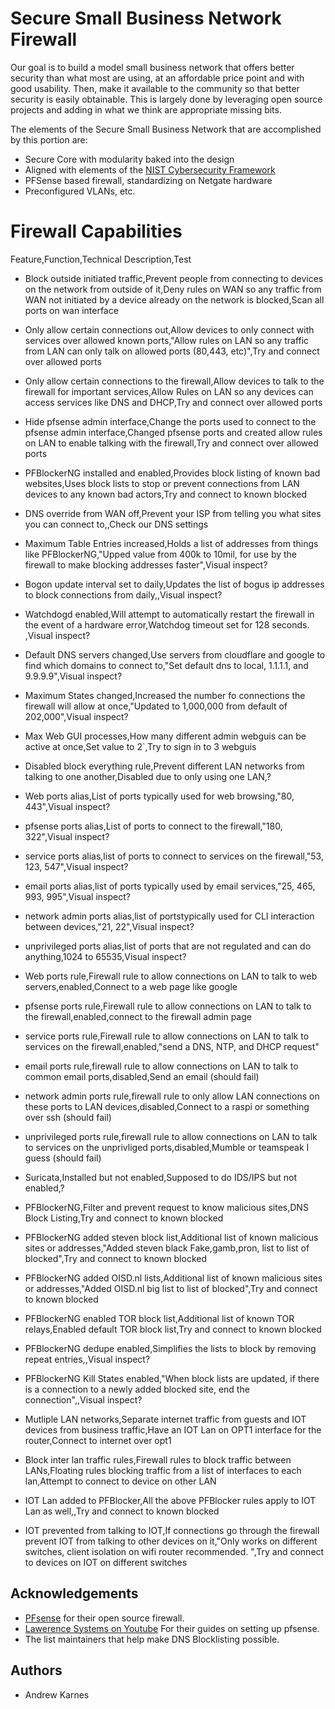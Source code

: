 
# Secure Small Business Network Firewall

Our goal is to build a model small business network that offers better security than what most are using, at an affordable price point and with good usability. Then, make it available to the community so that better security is easily obtainable. This is largely done by leveraging open source projects and adding in what we think are appropriate missing bits.

The elements of the Secure Small Business Network that are accomplished by this portion are:


- Secure Core with modularity baked into the design
- Aligned with elements of the [NIST Cybersecurity Framework](https://nvlpubs.nist.gov/nistpubs/CSWP/NIST.CSWP.29.ipd.pdf) 
- PFSense based firewall, standardizing on Netgate hardware
- Preconfigured VLANs, etc.


# Firewall Capabilities

Feature,Function,Technical Description,Test

- Block outside initiated traffic,Prevent people from connecting to devices on the network from outside of it,Deny rules on WAN so any traffic from WAN not initiated by a device already on the network is blocked,Scan all ports on wan interface

- Only allow certain connections out,Allow devices to only connect with services over allowed known ports,"Allow rules on LAN so any traffic from LAN can only talk on allowed ports (80,443, etc)",Try and connect over allowed ports

- Only allow certain connections to the firewall,Allow devices to talk to the firewall for important services,Allow Rules on LAN so any devices can access services like DNS and DHCP,Try and connect over allowed ports

- Hide pfsense admin interface,Change the ports used to connect to the pfsense admin interface,Changed pfsense ports and created allow rules on LAN to enable talking with the firewall,Try and connect over allowed ports

- PFBlockerNG installed and enabled,Provides block listing of known bad websites,Uses block lists to stop or prevent connections from LAN devices to any known bad actors,Try and connect to known blocked

- DNS override from WAN off,Prevent your ISP from telling you what sites you can connect to,,Check our DNS settings

- Maximum Table Entries increased,Holds a list of addresses from things like PFBlockerNG,"Upped value from 400k to 10mil, for use by the firewall to make blocking addresses faster",Visual inspect?

- Bogon update interval set to daily,Updates the list of bogus ip addresses to block connections from daily,,Visual inspect?

- Watchdogd enabled,Will attempt to automatically restart the firewall in the event of a hardware error,Watchdog timeout set for 128 seconds. ,Visual inspect?

- Default DNS servers changed,Use servers from cloudflare and google to find which domains to connect to,"Set default dns to local, 1.1.1.1, and 9.9.9.9",Visual inspect?

- Maximum States changed,Increased the number fo connections the firewall will allow at once,"Updated to 1,000,000 from default of 202,000",Visual inspect?

- Max Web GUI processes,How many different admin webguis can be active at once,Set value to 2`,Try to sign in to 3 webguis

- Disabled block everything rule,Prevent different LAN networks from talking to one another,Disabled due to only using one LAN,?

- Web ports alias,List of ports typically used for web browsing,"80, 443",Visual inspect?

- pfsense ports alias,List of ports to connect to the firewall,"180, 322",Visual inspect?

- service ports alias,list of ports to connect to services on the firewall,"53, 123, 547",Visual inspect?

- email ports alias,list of ports typically used by email services,"25, 465, 993, 995",Visual inspect?

- network admin ports alias,list of portstypically used for CLI interaction between devices,"21, 22",Visual inspect?

- unprivileged ports alias,list of ports that are not regulated and can do anything,1024 to 65535,Visual inspect?

- Web ports rule,Firewall rule to allow connections on LAN to talk to web servers,enabled,Connect to a web page like google

- pfsense ports rule,Firewall rule to allow connections on LAN to talk to the firewall,enabled,connect to the firewall admin page

- service ports rule,Firewall rule to allow connections on LAN to talk to services on the firewall,enabled,"send a DNS, NTP, and DHCP request"

- email ports rule,firewall rule to allow connections on LAN to talk to common email ports,disabled,Send an email (should fail)

- network admin ports rule,firewall rule to only allow LAN connections on these ports to LAN devices,disabled,Connect to a raspi or something over ssh (should fail)

- unprivileged ports rule,firewall rule to allow connections on LAN to talk to services on the unprivliged ports,disabled,Mumble or teamspeak I guess (should fail)

- Suricata,Installed but not enabled,Supposed to do IDS/IPS but not enabled,?

- PFBlockerNG,Filter and prevent request to know malicious sites,DNS Block Listing,Try and connect to known blocked

- PFBlockerNG added steven block list,Additional list of known malicious sites or addresses,"Added steven black Fake,gamb,pron, list to list of blocked",Try and connect to known blocked

- PFBlockerNG added OISD.nl lists,Additional list of known malicious sites or addresses,"Added OISD.nl big list to list of blocked",Try and connect to known blocked

- PFBlockerNG enabled TOR block list,Additional list of known TOR relays,Enabled default TOR block list,Try and connect to known blocked

- PFBlockerNG dedupe enabled,Simplifies the lists to block by removing repeat entries,,Visual inspect?

- PFBlockerNG Kill States enabled,"When block lists are updated, if there is a connection to a newly added blocked site, end the connection",,Visual inspect?

- Mutliple LAN networks,Separate internet traffic from guests and IOT devices from business traffic,Have an IOT Lan on OPT1 interface for the router,Connect to internet over opt1

- Block inter lan traffic rules,Firewall rules to block traffic between LANs,Floating rules blocking traffic from a list of interfaces to each lan,Attempt to connect to device on other LAN

- IOT Lan added to PFBlocker,All the above PFBlocker rules apply to IOT Lan as well,,Try and connect to known blocked

- IOT prevented from talking to IOT,If connections go through the firewall prevent IOT from talking to other devices on it,"Only works on different switches, client isolation on wifi router recommended. ",Try and connect to devices on IOT on different switches


## Acknowledgements

 - [PFsense](https://www.pfsense.org/) for their open source firewall.
 - [Lawerence Systems on Youtube](https://www.youtube.com/@LAWRENCESYSTEMS) For their guides on setting up pfsense. 
 - The list maintainers that help make DNS Blocklisting possible.


## Authors

- Andrew Karnes
